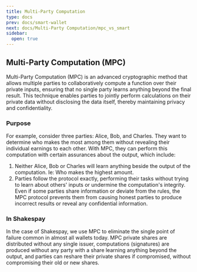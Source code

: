 ```yaml
---
title: Multi-Party Computation
type: docs
prev: docs/smart-wallet
next: docs/Multi-Party Computation/mpc_vs_smart
sidebar:
  open: true
---
```


## Multi-Party Computation (MPC)

Multi-Party Computation (MPC) is an advanced cryptographic method that allows multiple parties to collaboratively compute a function over their private inputs, ensuring that no single party learns anything beyond the final result. This technique enables parties to jointly perform calculations on their private data without disclosing the data itself, thereby maintaining privacy and confidentiality.

### Purpose

For example, consider three parties: Alice, Bob, and Charles. They want to determine who makes the most among them without revealing their individual earnings to each other. With MPC, they can perform this computation with certain assurances about the output, which include:

1. Neither Alice, Bob or Charles will learn anything beside the output of the computation. Ie: Who makes the highest amount.
2. Parties follow the protocol exactly, performing their tasks without trying to learn about others' inputs or undermine the computation's integrity. Even if some parties share information or deviate from the rules, the MPC protocol prevents them from causing honest parties to produce incorrect results or reveal any confidential information.

### In Shakespay

In the case of Shakespay, we use MPC to eliminate the single point of failure common in almost all wallets today. MPC private shares are distributed without any single issuer, computations (signatures) are produced without any party with a share learning anything beyond the output, and parties can reshare their private shares if compromised, without compromising their old or new shares.
